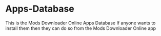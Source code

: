 # Apps-Database
This is the Mods Downloader Online Apps Database If anyone wants to install them then they can do so from the Mods Downloader Online app 
